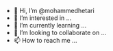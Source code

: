 - 👋 Hi, I’m @mohammedhetari
- 👀 I’m interested in ...
- 🌱 I’m currently learning ...
- 💞️ I’m looking to collaborate on ...
- 📫 How to reach me ...

<!---
mohammedhetari/mohammedhetari is a ✨ special ✨ repository because its `README.md` (this file) appears on your GitHub profile.
You can click the Preview link to take a look at your changes.
--->
